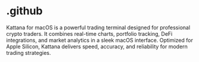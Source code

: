 # .github
Kattana for macOS is a powerful trading terminal designed for professional crypto traders. It combines real-time charts, portfolio tracking, DeFi integrations, and market analytics in a sleek macOS interface. Optimized for Apple Silicon, Kattana delivers speed, accuracy, and reliability for modern trading strategies.
